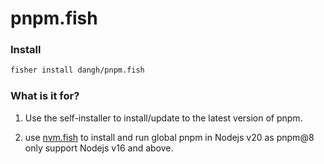 # pnpm.fish

### Install

```sh
fisher install dangh/pnpm.fish
```

### What is it for?

1. Use the self-installer to install/update to the latest version of pnpm.

2. use [nvm.fish](https://github.com/jorgebucaran/nvm.fish) to install and run global pnpm in Nodejs v20 as pnpm@8 only support Nodejs v16 and above.
